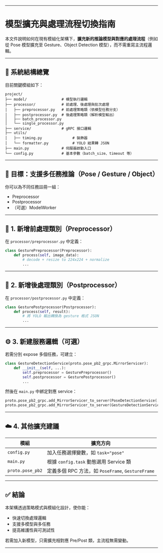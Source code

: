 

---

# 模型擴充與處理流程切換指南

本文件說明如何在現有模組化架構下，**擴充新的推論模型與對應的處理流程**（例如從 Pose 模型擴充至 Gesture、Object Detection 模型），而不需重寫主流程邏輯。

---

## 📁 系統結構總覽

目前關鍵模組如下：

```
project/
├── model/                # 模型執行邏輯
├── processor/            # 前處理、後處理與批次處理
│   ├── preprocessor.py   # 前處理策略類（依模型任務分支）
│   ├── postprocessor.py  # 後處理策略類（解析模型輸出）
│   ├── batch_processor.py
│   └── single_processor.py
├── service/              # gRPC 接口邏輯
├── utils/
│   ├── timing.py              # 裝飾器
│   └── formatter.py           # YOLO 結果轉 JSON
├── main.py               # 伺服器啟動入口
└── config.py             # 基本參數（batch_size、timeout 等）
```

---

## 🔁 目標：支援多任務推論（Pose / Gesture / Object）

你可以為不同任務註冊一組：

* Preprocessor
* Postprocessor
* （可選）ModelWorker

---

## 🧩 1. 新增前處理類別（Preprocessor）

在 `processor/preprocessor.py` 中定義：

```python
class GesturePreprocessor(Preprocessor):
    def process(self, image_data):
        # decode + resize to 224x224 + normalize
        ...
```

---

## 🧠 2. 新增後處理類別（Postprocessor）

在 `processor/postprocessor.py` 中定義：

```python
class GesturePostprocessor(Postprocessor):
    def process(self, result):
        # 將 YOLO 輸出轉換為 gesture 格式 JSON
        ...
```

---

## ⚙️ 3. 新建服務邏輯（可選）

若需分別 expose 多個任務，可建立：

```python
class GestureDetectionService(proto.pose_pb2_grpc.MirrorServicer):
    def __init__(self, ...):
        self.preprocessor = GesturePreprocessor()
        self.postprocessor = GesturePostprocessor()
        ...
```

然後在 `main.py` 中綁定對應 service：

```python
proto.pose_pb2_grpc.add_MirrorServicer_to_server(PoseDetectionService(...), server)
proto.pose_pb2_grpc.add_MirrorServicer_to_server(GestureDetectionService(...), server)
```

---

## ☁️ 4. 其他擴充建議

| 模組          | 擴充方向                                      |
| ----------- | ----------------------------------------- |
| `config.py` | 加入任務選擇變數，如 `task="pose"`                 |
| `main.py`   | 根據 `config.task` 動態選用 Service 類          |
| `proto.pose_pb2`  | 定義多個 RPC 方法，如 `PoseFrame`, `GestureFrame` |

---

## ✅ 結論

本架構透過策略模式與模組化設計，使你能：

* 快速切換處理邏輯
* 支援多模型與多任務
* 提高維護性與可測試性

若需加入新模型，只需擴充相對應 Pre/Post 類，主流程無需變動。

---


